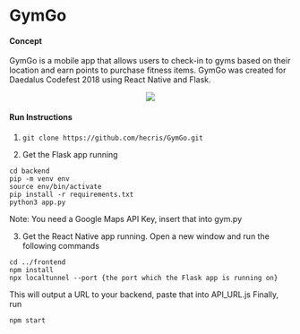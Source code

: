 # GymGo
#### Concept
GymGo is a mobile app that allows users to check-in to gyms based on their location and earn points to purchase fitness items. GymGo was created for Daedalus Codefest 2018 using React Native and Flask.

<p align="center">
<img src="https://github.com/hecris/GymGo/raw/master/screenshots/homescreen_resize.png" />
</p>

#### Run Instructions
1) `git clone https://github.com/hecris/GymGo.git`

2) Get the Flask app running
```
cd backend
pip -m venv env  
source env/bin/activate
pip install -r requirements.txt
python3 app.py 
```
Note: You need a Google Maps API Key, insert that into gym.py

3) Get the React Native app running. Open a new window and run the following commands
```
cd ../frontend
npm install
npx localtunnel --port {the port which the Flask app is running on}
```
This will output a URL to your backend, paste that into API_URL.js Finally, run
```
npm start
```
